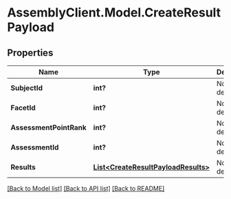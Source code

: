 # AssemblyClient.Model.CreateResultPayload
## Properties

Name | Type | Description | Notes
------------ | ------------- | ------------- | -------------
**SubjectId** | **int?** | No description | [optional] 
**FacetId** | **int?** | No description | [optional] 
**AssessmentPointRank** | **int?** | No description | [optional] 
**AssessmentId** | **int?** | No description | [optional] 
**Results** | [**List&lt;CreateResultPayloadResults&gt;**](CreateResultPayloadResults.md) | No description | [optional] 

[[Back to Model list]](../README.md#documentation-for-models) [[Back to API list]](../README.md#documentation-for-api-endpoints) [[Back to README]](../README.md)

